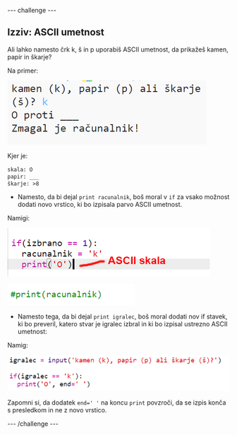 --- challenge ---

## Izziv: ASCII umetnost

Ali lahko namesto črk k, š in p uporabiš ASCII umetnost, da prikažeš kamen, papir in škarje?

Na primer:

![posnetek zaslona](images/rps-ascii-challenge.png)

Kjer je:

    skala: O
    papir: ___
    škarje: >8
    

+ Namesto, da bi dejal `print racunalnik`, boš moral v `if` za vsako možnost dodati novo vrstico, ki bo izpisala parvo ASCII umetnost. 

Namigi:

![posnetek zaslona](images/rps-ascii-rock.png)

![posnetek zaslona](images/rps-comment-computer.png)

+ Namesto tega, da bi dejal `print igralec`, boš moral dodati nov if stavek, ki bo preveril, katero stvar je igralec izbral in ki bo izpisal ustrezno ASCII umetnost:

Namig:

![posnetek zaslona](images/rps-player-ascii.png)

Zapomni si, da dodatek `end=' '` na koncu `print` povzroči, da se izpis konča s presledkom in ne z novo vrstico.

--- /challenge ---